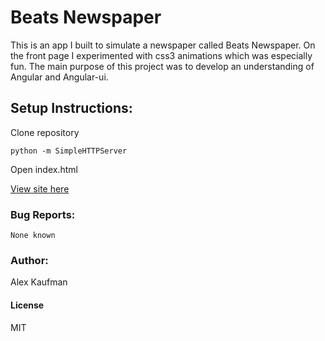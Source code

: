 # Beats Newspaper
This is an app I built to simulate a newspaper called Beats Newspaper.  On the front
page I experimented with css3 animations which was especially fun.  The main purpose
of this project was to develop an understanding of Angular and Angular-ui.  
## Setup Instructions:

Clone repository
```
python -m SimpleHTTPServer
```
Open index.html

[View site here](http://alexkaufman06.github.io/newspaper/index.html)

### Bug Reports:
```
None known
```
### Author:
Alex Kaufman
#### License
MIT
